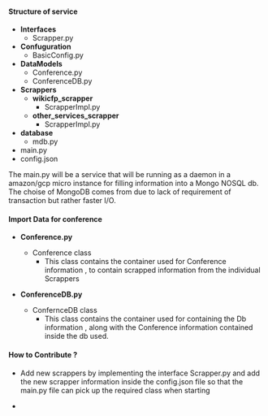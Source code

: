 #### Structure of service
*   **Interfaces**
    * Scrapper.py
*   **Confuguration**
    *   BasicConfig.py
*   **DataModels**
    * Conference.py
    * ConferenceDB.py
*   **Scrappers**
    *   **wikicfp_scrapper**
        * ScrapperImpl.py
    *   **other_services_scrapper**
        * ScrapperImpl.py
*   **database**
    * mdb.py 
*   main.py
*   config.json

The main.py will be a service that will be running as a daemon in a amazon/gcp micro instance for filling information into a Mongo NOSQL db. The choise of MongoDB comes from due to lack of requirement of transaction but rather faster I/O.  

#### Import Data for conference

*   **Conference.py**   
    *   Conference class
        *   This class contains the container used for Conference information , to contain scrapped information from the individual Scrappers

*   **ConferenceDB.py**
    *   ConfernceDB class
        *   This class contains the container used for containing the Db information , along with the Conference information contained inside the db used.

#### How to Contribute ?

* Add new scrappers by implementing the interface Scrapper.py and add the new scrapper information inside the config.json file so that the main.py file can pick up the required class when starting

* 



